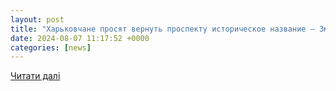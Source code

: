 ```yaml
---
layout: post
title: "Харьковчане просят вернуть проспекту историческое название — Змиевской шлях"
date: 2024-08-07 11:17:52 +0000
categories: [news]
---
```


[Читати далі](https://2day.kh.ua/ru/kharkow/kharkovchane-prosyat-vernut-prospektu-istoricheskoe-nazvanie-zmievskoy-shlyakh)
